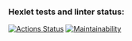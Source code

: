 ### Hexlet tests and linter status:
[![Actions Status](https://github.com/SuperKanat/frontend-project-44/workflows/hexlet-check/badge.svg)](https://github.com/SuperKanat/frontend-project-44/actions)
[![Maintainability](https://api.codeclimate.com/v1/badges/ae8b435447f24a9052fe/maintainability)](https://codeclimate.com/github/SuperKanat/frontend-project-44/maintainability)
